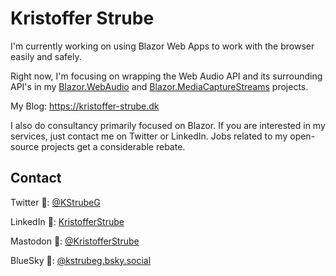 # Kristoffer Strube
I'm currently working on using Blazor Web Apps to work with the browser easily and safely.

Right now, I'm focusing on wrapping the Web Audio API and its surrounding API's in my [Blazor.WebAudio](https://github.com/KristofferStrube/Blazor.WebAudio) and [Blazor.MediaCaptureStreams](https://github.com/KristofferStrube/Blazor.MediaCaptureStreams) projects.

My Blog: https://kristoffer-strube.dk

I also do consultancy primarily focused on Blazor. If you are interested in my services, just contact me on Twitter or LinkedIn. Jobs related to my open-source projects get a considerable rebate.

## Contact
Twitter :baby_chick:: [@KStrubeG](https://twitter.com/KStrubeG)

LinkedIn :necktie:: [KristofferStrube](https://www.linkedin.com/in/kristofferstrube/)

Mastodon :elephant:: <a rel="me" href="https://hachyderm.io/@KristofferStrube">@KristofferStrube</a>

BlueSky 🦋: [@kstrubeg.bsky.social](https://bsky.app/profile/kstrubeg.bsky.social)
